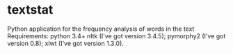 # textstat
Python application for the frequency analysis of words in the text
Requirements:
python 3.4+ 
nltk (I've got version 3.4.5);
pymorphy2 (I've got version 0.8);
xlwt (I've got version 1.3.0).
